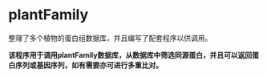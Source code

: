 # plantFamily
整理了多个植物的蛋白组数据库，并且编写了配套程序以供调用。


**该程序用于调用plantFamily数据库，从数据库中筛选同源蛋白，并且可以返回蛋白序列或基因序列，如有需要亦可进行多重比对。**

